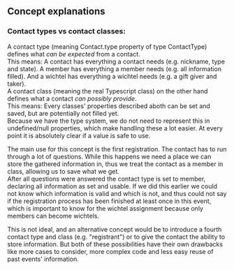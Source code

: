 ## Concept explanations

### Contact types vs contact classes:

A contact type (meaning Contact.type property of type ContactType) defines what _can be expected_ from a contact. \
This means: A contact has everything a contact needs (e.g. nickname, type and state). A member has everything a member needs (e.g. all information filled). And a wichtel has everything a wichtel needs (e.g. a gift giver and taker). \
A contact class (meaning the real Typescript class) on the other hand defines what a contact _can possibly provide_. \
This means: Every classes' properties described aboth can be set and saved, but are potentially not filled yet. \
Because we have the type system, we do not need to represent this in undefined/null properties, which make handling these a lot easier. At every point it is absolutely clear if a value is safe to use.

The main use for this concept is the first registration. The contact has to run through a lot of questions. While this happens we need a place we can store the gathered information in, thus we treat the contact as a member in class, allowing us to save what we get. \
After all questions were answered the contact type is set to member, declaring all information as set and usable. If we did this earlier we could not know which information is valid and which is not, and thus could not say if the registration process has been finished at least once in this event, which is important to know for the wichtel assignment because only members can become wichtels.

This is not ideal, and an alternative concept would be to introduce a fourth contact type and class (e.g. "registrant") or to give the contact the ability to store information. But both of these possibilities have their own drawbacks like more cases to consider, more complex code and less easy reuse of past events' information.
